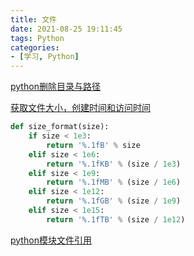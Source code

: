 ```yaml
---
title: 文件
date: 2021-08-25 19:11:45
tags: Python
categories:
- [学习, Python]
---
```


[python删除目录与路径](https://blog.csdn.net/qq_38640439/article/details/83040037)

[获取文件大小，创建时间和访问时间](https://www.cnblogs.com/shaosks/p/5614630.html)

```python
def size_format(size):
    if size < 1e3:
        return '%.1fB' % size
    elif size < 1e6:
        return '%.1fKB' % (size / 1e3)
    elif size < 1e9:
        return '%.1fMB' % (size / 1e6)
    elif size < 1e12:
        return '%.1fGB' % (size / 1e9)
    elif size < 1e15:
        return '%.1fTB' % (size / 1e12)
```



[python模块文件引用](https://blog.csdn.net/renyuanxingxing/article/details/88830032)

```python
```

